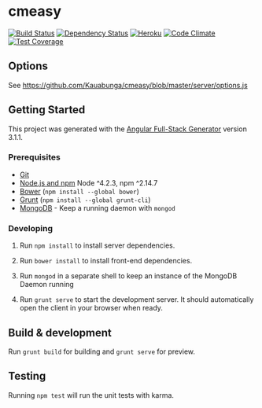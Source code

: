 # cmeasy

[![Build Status](https://travis-ci.org/Kauabunga/cmeasy.svg)](https://travis-ci.org/Kauabunga/cmeasy)
[![Dependency Status](https://david-dm.org/Kauabunga/cmeasy.svg)](https://david-dm.org/Kauabunga/cmeasy)
[![Heroku](http://heroku-badge.herokuapp.com/?app=cmeasy&svg=1)](https://cmeasy.herokuapp.com/)
[![Code Climate](https://codeclimate.com/github/Kauabunga/cmeasy/badges/gpa.svg)](https://codeclimate.com/github/Kauabunga/cmeasy)
[![Test Coverage](https://codeclimate.com/github/Kauabunga/cmeasy/badges/coverage.svg)](https://codeclimate.com/github/Kauabunga/cmeasy/coverage)

## Options

See https://github.com/Kauabunga/cmeasy/blob/master/server/options.js



## Getting Started

This project was generated with the [Angular Full-Stack Generator](https://github.com/DaftMonk/generator-angular-fullstack) version 3.1.1.

### Prerequisites

- [Git](https://git-scm.com/)
- [Node.js and npm](nodejs.org) Node ^4.2.3, npm ^2.14.7
- [Bower](bower.io) (`npm install --global bower`)
- [Grunt](http://gruntjs.com/) (`npm install --global grunt-cli`)
- [MongoDB](https://www.mongodb.org/) - Keep a running daemon with `mongod`

### Developing

1. Run `npm install` to install server dependencies.

2. Run `bower install` to install front-end dependencies.

3. Run `mongod` in a separate shell to keep an instance of the MongoDB Daemon running

4. Run `grunt serve` to start the development server. It should automatically open the client in your browser when ready.

## Build & development

Run `grunt build` for building and `grunt serve` for preview.

## Testing

Running `npm test` will run the unit tests with karma.
